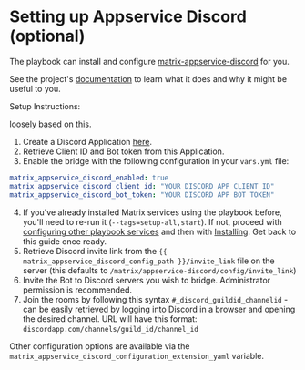 # Setting up Appservice Discord (optional)

The playbook can install and configure [matrix-appservice-discord](https://github.com/Half-Shot/matrix-appservice-discord) for you.

See the project's [documentation](https://github.com/Half-Shot/matrix-appservice-discord/blob/master/README.md) to learn what it does and why it might be useful to you.

Setup Instructions:

loosely based on [this](https://github.com/Half-Shot/matrix-appservice-discord#setting-up).

1. Create a Discord Application [here](https://discordapp.com/developers/applications).
2. Retrieve Client ID and Bot token from this Application.
3. Enable the bridge with the following configuration in your `vars.yml` file:

```yaml
matrix_appservice_discord_enabled: true
matrix_appservice_discord_client_id: "YOUR DISCORD APP CLIENT ID"
matrix_appservice_discord_bot_token: "YOUR DISCORD APP BOT TOKEN"
```

4. If you've already installed Matrix services using the playbook before, you'll need to re-run it (`--tags=setup-all,start`). If not, proceed with [configuring other playbook services](configuring-playbook.md) and then with [Installing](installing.md). Get back to this guide once ready.
5. Retrieve Discord invite link from the `{{ matrix_appservice_discord_config_path }}/invite_link` file on the server (this defaults to `/matrix/appservice-discord/config/invite_link`)
6. Invite the Bot to Discord servers you wish to bridge. Administrator permission is recommended.
7. Join the rooms by following this syntax `#_discord_guildid_channelid` - can be easily retrieved by logging into Discord in a browser and opening the desired channel. URL will have this format: `discordapp.com/channels/guild_id/channel_id`

Other configuration options are available via the `matrix_appservice_discord_configuration_extension_yaml` variable.
